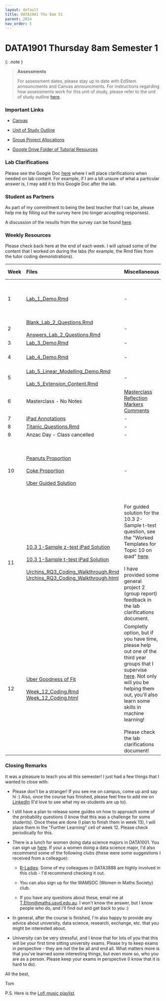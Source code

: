 ```yaml
---
layout: default
title: DATA1901 Thu 8am S1
parent: 2024
nav_order: 5
---
```


# DATA1901 Thursday 8am Semester 1

{: .note }
>**Assessments**
>
> For assessment dates, please stay up to date with EdStem announcments and Canvas announcments. For instructions regarding how assessments work for this unit of study, please refer to the unit of study outline [here](https://www.sydney.edu.au/units/DATA1901/2024-S1C-ND-CC).

### Important Links

- [Canvas](https://canvas.sydney.edu.au/courses/51659)

- [Unit of Study Outline](https://www.sydney.edu.au/units/DATA1901/2024-S1C-ND-CC)

- [Group Project Allocations](https://edstem.org/au/courses/15212/discussion/1764602)

- [Google Drive Folder of Tutorial Resources](https://drive.google.com/drive/u/0/folders/1IAObNVBNJt3LscOKyBJG55qGhshSLdaB)


### Lab Clarifications

Please see the Google Doc [here](https://docs.google.com/document/d/1_wieMKts3et8c1_RAy8tRasAoEq5jmJ9X9vlaR31YAE/edit?usp=sharing) where I will place clarifications when needed on lab content. For example, if I am a bit unsure of what a particular answer is, I may add it to this Google Doc after the lab.

### Student as Partners

As part of my commitment to being the best teacher that I can be, please help me by filling out the survey here (no longer accepting responses).

A discussion of the results from the survey can be found [here](https://drive.google.com/file/d/1OKydTYPRq0ENMtroR6Tf9q3dwRIw93JJ/view?usp=drive_link).

### Weekly Resources

Please check back here at the end of each week. I will upload some of the content that I worked on during the labs (for example, the Rmd files from the tutor coding demonstrations).

Week | Files | Miscellaneous | Further Learning |
:---|:---|:---|:---|
1 | [Lab_1_Demo.Rmd](https://drive.google.com/file/d/1Xdyy4iH-IYzQXkhzBfaU2j7FjkkwLT1F/view?usp=drive_link) | - | [Britannica Simpsons Paradox](https://www.britannica.com/topic/Simpsons-paradox)<br><br> [R Markdown Cheat Sheet](https://www.rstudio.com/wp-content/uploads/2015/02/rmarkdown-cheatsheet.pdf)|
2 | [Blank_Lab_2_Questions.Rmd](https://drive.google.com/file/d/1iySMQSNLkG3e_7NhvVlnQdh60HFbQ8u0/view?usp=drive_link)<br><br> [Answers_Lab_2_Questions.Rmd](https://drive.google.com/file/d/1bIlbZCtMbwOLFCtxY0DDNth3Ub9JVUHg/view?usp=drive_link) | - | [ggplot2 Cheat Sheet](https://www.maths.usyd.edu.au/u/UG/SM/STAT3022/r/current/Misc/data-visualization-2.1.pdf) |
3 | [Lab_3_Demo.Rmd](https://drive.google.com/file/d/1JhQyTby22NgTm45e11t_210skf0TxnOk/view?usp=drive_link) | - | - |
4 | [Lab_4_Demo.Rmd](https://drive.google.com/file/d/1HycyNE4jl1FZAIhcN3fWrIJU_o3MZa_s/view?usp=drive_link) | - | [Data Wrangling Cheat Sheet](https://www.rstudio.com/wp-content/uploads/2015/02/data-wrangling-cheatsheet.pdf)
5 | [Lab_5_Linear_Modelling_Demo.Rmd](https://drive.google.com/file/d/1hY9qHHRQFe5obcHnDAruj5J11sGukU3s/view?usp=drive_link)<br><br> [Lab_5_Extension_Content.Rmd](https://drive.google.com/file/d/1b6Sw2tdIAav1vfKA_jqfF1Tfwgs-qPfA/view?usp=drive_link)| - | - |
6 | Masterclass - No Notes | [Masterclass Reflection Markers Comments](https://canvas.sydney.edu.au/courses/57101/pages/masterclasses-data1901?module_item_id=2181227) | - |
7 | [iPad Annotations](https://drive.google.com/file/d/1zxGDv41HsCKGEsjcxd9Tn1217Byz6rsi/view?usp=drive_link) | - | - |
8 | [Titanic_Questions.Rmd](https://drive.google.com/file/d/1WhCblUg6YI5ihxYVqPiUaNkqOlAbmlaN/view?usp=drive_link) | - | - |
9 | Anzac Day - Class cancelled | - | - |
10 | [Peanuts Proportion](https://drive.google.com/file/d/1lbZTUun5WpvvoSlC4nxe2TCCMMdjXOH_/view?usp=drive_link) <br><br> [Coke Proportion](https://drive.google.com/file/d/1irn1KOxP5xJMihaxzNJy5JXm7LwyiUE_/view?usp=drive_link) <br><br> [Uber Guided Solution](https://drive.google.com/file/d/1lF3mI5NG0l2eg_Znrk7wTioIxDMbIZVP/view?usp=drive_link) | - | Please read the Uber guided solution. It should help deveop your conceptual understanding of proportion tests!|
11 | [10.3 1-Sample z-test iPad Solution](https://drive.google.com/file/d/1Lf80uJnAkH2w1vxF9UaEGV_8dKf1AY8u/view?usp=drive_link) <br><br> [10.3 1-Sample t-test iPad Solution](https://drive.google.com/file/d/1xVDU7r3xmOJY4cnrjggl5XcN8YJJGI7D/view?usp=drive_link) <br><br> [Urchins_RQ3_Coding_Walkthrough.Rmd](https://drive.google.com/file/d/1Lx7EPOS6z3hoIpf6A7UHGAgfRGiOGvap/view?usp=drive_link) <br> [Urchins_RQ3_Coding_Walkthrough.html](https://drive.google.com/file/d/1QXRrqky8MbthzmU6OGZNxATsRtf93YcT/view?usp=drive_link) | For guided solution for the 10.3 2-Sample t-test question, see the "Worked Templates for Topic 10 on ipad" [here](https://canvas.sydney.edu.au/courses/57101/pages/10-dot-2-discover?module_item_id=2181208). <br><br> I have provided some general project 2 (group report) feedback in the lab clarifications document. | - |
12 | [Uber Goodness of Fit](https://drive.google.com/file/d/172bmkueJCXP_JRm4Jju9we8LJ53mDVqJ/view?usp=drive_link) <br><br> [Week_12_Coding.Rmd](https://drive.google.com/file/d/1oVV3_ghrbPihNYMnIIT6GSaKJCXQ9Uap/view?usp=drive_link) <br> [Week_12_Coding.html](https://drive.google.com/file/d/1I_VY93_TIFqO4jHfHd36WVEr81fa3-Xa/view?usp=drive_link) | Completly option, but if you have time, please help out one of the third year groups that I supervise [here](https://edstem.org/au/courses/15212/discussion/1974402). Not only will you be helping them out, you'll also learn some skills in machine learning! <br><br> Please check the lab clarifications document! | Sorry, I am still a bit delayed on the guide on how to approach the probability questoins. Aiming to have this done by Wednesday STUVAC! |

### Closing Remarks

It was a pleasure to teach you all this semester! I just had a few things that I wanted to close with:

- Please don't be a stranger! If you see me on campus, come up and say hi :) Also, once the course has finished, please feel free to add me on [LinkedIn](https://www.linkedin.com/in/thomas-elton-a86aaa215/) (I'd love to see what my ex-students are up to).

- I still have a plan to release some guides on how to approach some of the probability questions (I know that this was a challenge for some students). Once these are done (I plan to finish them in week 13), I will place them in the "Further Learning" cell of week 12. Please check periodically for this.

- There is a lunch for women doing data science majors in DATA1001. You can sign up [here](https://edstem.org/au/courses/15212/discussion/1940578). If your a women doing a data science major, I'd also recommend some of the following clubs (these were some suggestions I received from a colleague):

  - [R-Ladies](https://www.meetup.com/rladies-sydney/). Some of my colleagues in DATA3888 are highly involved in this club - I'd recommend checking it out.
 
  - You can also sign up for the WAMSOC (Women in Maths Society) club.
 
  - If you have any questions about these, email me at T.Elton@maths.usyd.edu.au. I won't know the answer, but I know people who do, and I'll find out and get back to you :)
 
- In general, after the course is finished, I'm also happy to provide any advice about university, data science, research, exchange, etc. that you might be interested about.
 
- University can be very stressful, and I know that for lots of you that this will be your first time sitting university exams. Please try to keep exams in perspective - they are not the be all and end all. What matters more is that you've learned some interesting things, but even more so, who you are as a person. Please keep your exams in perspective (I know that it is hard to do).

All the best,

Tom

P.S. Here is the [Lofi music playlist](https://open.spotify.com/album/260iH4R6MRNcDQ79106Icv?si=IYEW2iKMTJeFbKCq61ojpw).
